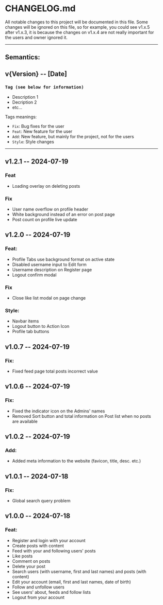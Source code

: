 # CHANGELOG.md

All notable changes to this project will be documented in this file. Some changes will be ignored on this file, so for example, you could see v1.x.5 after v1.x.3, it is because the changes on v1.x.4 are not really important for the users and owner ignored it.

---

## Semantics:
## v{Version} -- [Date]
### `Tag (see below for information)`
- Description 1
- Decription 2
- etc...

Tags meanings:
- `Fix`: Bug fixes for the user
- `Feat`: New feature for the user
- `Add`: New feature, but mainly for the project, not for the users
- `Style`: Style changes

---

## v1.2.1 -- 2024-07-19
### Feat
- Loading overlay on deleting posts

### Fix
- User name overflow on profile header
- White background instead of an error on post page
- Post count on profile live update

## v1.2.0 -- 2024-07-19
### Feat:
- Profile Tabs use background format on active state
- Disabled username input to Edit form
- Username description on Register page
- Logout confirm modal

### Fix
- Close like list modal on page change

### Style:
- Navbar items
- Logout button to Action Icon
- Profile tab buttons

## v1.0.7 -- 2024-07-19
### Fix:
- Fixed feed page total posts incorrect value

## v1.0.6 -- 2024-07-19
### Fix:
- Fixed the indicator icon on the Admins' names
- Removed Sort button and total information on Post list when no posts are available

## v1.0.2 -- 2024-07-19
### Add:
- Added meta information to the website (favicon, title, desc. etc.)

## v1.0.1 -- 2024-07-18
### Fix:
- Global search query problem

## v1.0.0 -- 2024-07-18
### Feat:
- Register and login with your account
- Create posts with content
- Feed with your and following users' posts
- Like posts
- Comment on posts
- Delete your post
- Search users (with username, first and last names) and posts (with content)
- Edit your account (email, first and last names, date of birth)
- Follow and unfollow users
- See users' about, feeds and follow lists
- Logout from your account